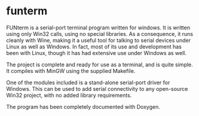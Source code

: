 funterm
=======

FUNterm is a serial-port terminal program written for windows.  It is written using only Win32 calls, using no special libraries.  As a consequence, it runs cleanly with Wine, making it a useful tool for talking to serial devices under Linux as well as Windows.  In fact, most of its use and development has been with Linux, though it has had extensive use under Windows as well.

The project is complete and ready for use as a terminal, and is quite simple.  It compiles with MinGW using the supplied Makefile.

One of the modules included is a stand-alone serial-port driver for Windows.  This can be used to add serial connectivity to any open-source Win32 project, with no added library requirements.

The program has been completely documented with Doxygen.
